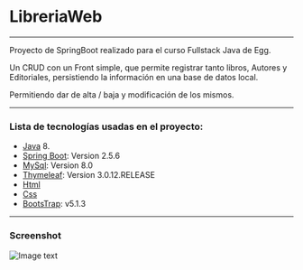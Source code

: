 # LibreriaWeb
***
Proyecto de SpringBoot realizado para el curso Fullstack Java de Egg.

Un CRUD con un Front simple, que permite registrar tanto libros, Autores y Editoriales, persistiendo la información en una base de datos local. 

Permitiendo dar de alta / baja y modificación de los mismos.

***

### Lista de tecnologías usadas en el proyecto:
* [Java](https://www.java.com/es/download/help/java8_es.html) 8. 
* [Spring Boot](https://spring.io/): Version 2.5.6
* [MySql](https://www.mysql.com/): Version 8.0
* [Thymeleaf](https://www.thymeleaf.org/index.html): Version 3.0.12.RELEASE
* [Html](https://developer.mozilla.org/es/docs/Web/HTML)
* [Css](https://developer.mozilla.org/es/docs/Web/CSS)
* [BootsTrap](https://getbootstrap.com/): v5.1.3

***
### Screenshot
![Image text]()
